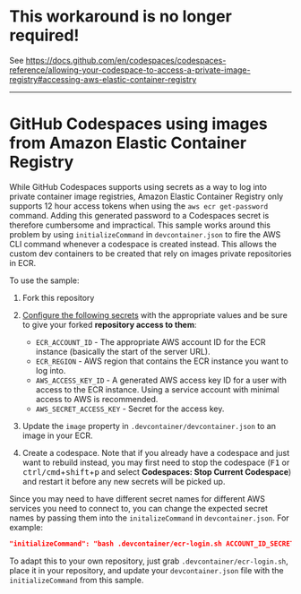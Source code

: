 # This workaround is no longer required!

See https://docs.github.com/en/codespaces/codespaces-reference/allowing-your-codespace-to-access-a-private-image-registry#accessing-aws-elastic-container-registry

----

# GitHub Codespaces using images from Amazon Elastic Container Registry

While GitHub Codespaces supports using secrets as a way to log into private container image registries, Amazon Elastic Container Registry only supports 12 hour access tokens when using the `aws ecr get-password` command. Adding this generated password to a Codespaces secret is therefore cumbersome and impractical. This sample works around this problem by using `initializeCommand` in `devcontainer.json` to fire the AWS CLI command whenever a codespace is created instead. This allows the custom dev containers to be created that rely on images private repositories in ECR.

To use the sample:

1. Fork this repository

2. [Configure the following secrets](https://docs.github.com/en/codespaces/managing-your-codespaces/managing-encrypted-secrets-for-your-codespaces) with the appropriate values and be sure to give your forked **repository access to them**:

    - `ECR_ACCOUNT_ID` - The appropriate AWS account ID for the ECR instance (basically the start of the server URL).
    - `ECR_REGION` - AWS region that contains the ECR instance you want to log into.
    - `AWS_ACCESS_KEY_ID` - A generated AWS access key ID for a user with access to the ECR instance. Using a service account with minimal access to AWS is recommended.
    - `AWS_SECRET_ACCESS_KEY` - Secret for the access key.

3. Update the `image` property in `.devcontainer/devcontainer.json` to an image in your ECR.

4. Create a codespace. Note that if you already have a codespace and just want to rebuild instead, you may first need to stop the codespace (<kbd>F1</kbd> or <kbd>ctrl/cmd</kbd>+<kbd>shift</kbd>+<kbd>p</kbd> and select **Codespaces: Stop Current Codespace**) and restart it before any new secrets will be picked up.

Since you may need to have different secret names for different AWS services you need to connect to, you can change the expected secret names by passing them into the `initalizeCommand` in `devcontainer.json`. For example:

```json
"initializeCommand": "bash .devcontainer/ecr-login.sh ACCOUNT_ID_SECRET_NAME REGION_SECRET_NAME ACCESS_KEY_ID_SECRET_NAME SECRET_ACCESS_KEY_SECRET_NAME",
```

To adapt this to your own repository, just grab `.devcontainer/ecr-login.sh`, place it in your repository, and update your `devcontainer.json` file with the `initializeCommand` from this sample.
